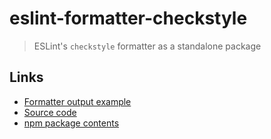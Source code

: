 # eslint-formatter-checkstyle

> ESLint's `checkstyle` formatter as a standalone package

## Links

- [Formatter output example](https://eslint.org/docs/user-guide/formatters/#checkstyle)
- [Source code](https://github.com/fregante/eslint-formatters/tree/main/packages/eslint-formatter-checkstyle)
- [npm package contents](https://www.unpkg.com/browse/eslint-formatter-checkstyle/)
